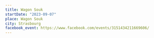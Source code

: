 ```yaml
---
title: Wagon Souk
startDate: "2023-09-07"
place: Wagon Souk
city: Strasbourg
facebook_event: https://www.facebook.com/events/3151434211669606/
---
```


